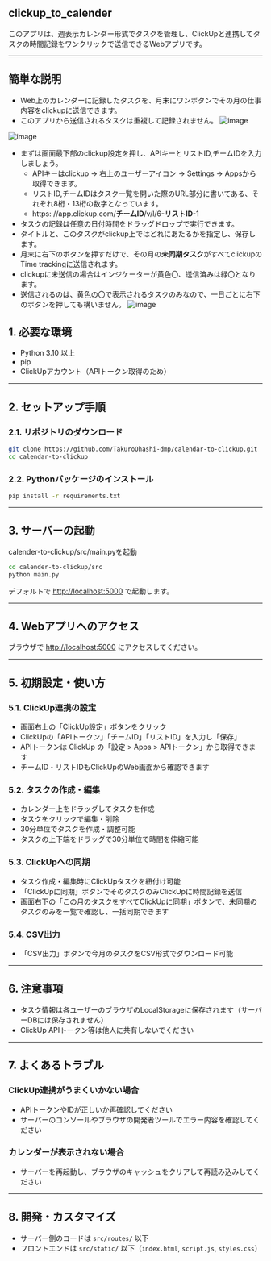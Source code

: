 ## clickup_to_calender

このアプリは、週表示カレンダー形式でタスクを管理し、ClickUpと連携してタスクの時間記録をワンクリックで送信できるWebアプリです。

---
## 簡単な説明
- Web上のカレンダーに記録したタスクを、月末にワンボタンでその月の仕事内容をclickupに送信できます。
- このアプリから送信されるタスクは重複して記録されません。
![image](https://github.com/user-attachments/assets/f76c5ed5-712c-405d-a08a-70bbfd47c1b2)

![image](https://github.com/user-attachments/assets/3e123b61-6062-4cc9-92ad-82945d68bbdc)
- まずは画面最下部のclickup設定を押し、APIキーとリストID,チームIDを入力しましょう。
  - APIキーはclickup -> 右上のユーザーアイコン -> Settings -> Appsから取得できます。
  - リストID,チームIDはタスク一覧を開いた際のURL部分に書いてある、それぞれ8桁・13桁の数字となっています。
  - https: //app.clickup.com/**チームID**/v/l/6-**リストID**-1
- タスクの記録は任意の日付時間をドラッグドロップで実行できます。
- タイトルと、このタスクがclickup上ではどれにあたるかを指定し、保存します。
- 月末に右下のボタンを押すだけで、その月の**未同期タスク**がすべてclickupのTime trackingに送信されます。
- clickupに未送信の場合はインジケーターが黄色〇、送信済みは緑〇となります。
- 送信されるのは、黄色の〇で表示されるタスクのみなので、一日ごとに右下のボタンを押しても構いません。
![image](https://github.com/user-attachments/assets/f3f24d3f-0acd-45f4-977f-7625ae53d816)


## 1. 必要な環境

- Python 3.10 以上  
- pip    
- ClickUpアカウント（APIトークン取得のため）  

---

## 2. セットアップ手順

### 2.1. リポジトリのダウンロード

```bash
git clone https://github.com/TakuroOhashi-dmp/calendar-to-clickup.git
cd calendar-to-clickup
````

### 2.2. Pythonパッケージのインストール

```bash
pip install -r requirements.txt
```

---

## 3. サーバーの起動
calender-to-clickup/src/main.pyを起動
```bash
cd calender-to-clickup/src
python main.py
```

デフォルトで [http://localhost:5000](http://localhost:5000) で起動します。

---

## 4. Webアプリへのアクセス

ブラウザで [http://localhost:5000](http://localhost:5000) にアクセスしてください。

---

## 5. 初期設定・使い方

### 5.1. ClickUp連携の設定

* 画面右上の「ClickUp設定」ボタンをクリック
* ClickUpの「APIトークン」「チームID」「リストID」を入力し「保存」
* APIトークンは ClickUp の「設定 > Apps > APIトークン」から取得できます
* チームID・リストIDもClickUpのWeb画面から確認できます

### 5.2. タスクの作成・編集

* カレンダー上をドラッグしてタスクを作成
* タスクをクリックで編集・削除
* 30分単位でタスクを作成・調整可能
* タスクの上下端をドラッグで30分単位で時間を伸縮可能

### 5.3. ClickUpへの同期

* タスク作成・編集時にClickUpタスクを紐付け可能
* 「ClickUpに同期」ボタンでそのタスクのみClickUpに時間記録を送信
* 画面右下の「この月のタスクをすべてClickUpに同期」ボタンで、未同期のタスクのみを一覧で確認し、一括同期できます

### 5.4. CSV出力

* 「CSV出力」ボタンで今月のタスクをCSV形式でダウンロード可能

---

## 6. 注意事項

* タスク情報は各ユーザーのブラウザのLocalStorageに保存されます（サーバーDBには保存されません）
* ClickUp APIトークン等は他人に共有しないでください

---

## 7. よくあるトラブル

### ClickUp連携がうまくいかない場合

* APIトークンやIDが正しいか再確認してください
* サーバーのコンソールやブラウザの開発者ツールでエラー内容を確認してください

### カレンダーが表示されない場合

* サーバーを再起動し、ブラウザのキャッシュをクリアして再読み込みしてください

---

## 8. 開発・カスタマイズ

* サーバー側のコードは `src/routes/` 以下
* フロントエンドは `src/static/` 以下（`index.html`, `script.js`, `styles.css`）
